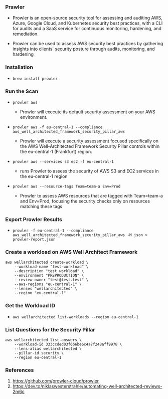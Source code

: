 ### Prawler

- Prowler is an open-source security tool for assessing and auditing AWS, Azure, Google Cloud, and Kubernetes security best practices, with a CLI for audits and a SaaS service for continuous monitoring, hardening, and remediation.

- Prowler can be used to assess AWS security best practices by gathering insights into clients' security posture through audits, monitoring, and hardening

### Installation

- ```brew install prowler```

### Run the Scan
- ```prowler aws```
  - Prowler will execute its default security assessment on your AWS environment.

- ```prowler aws -f eu-central-1 --compliance aws_well_architected_framework_security_pillar_aws``` 
  -  Prowler will execute a security assessment focused specifically on the AWS Well-Architected Framework Security Pillar controls within the eu-central-1 (Frankfurt) region.

- ```prowler aws --services s3 ec2 -f eu-central-1```
  - runs Prowler to assess the security of AWS S3 and EC2 services in the eu-central-1 region

- ```prowler aws --resource-tags Team=team-a Env=Prod```
  - Prowler to assess AWS resources that are tagged with Team=team-a and Env=Prod, focusing the security checks only on resources matching these tags  
  

### Export Prowler Results
- ```prowler -f eu-central-1 --compliance aws_well_architected_framework_security_pillar_aws -M json > prowler-report.json```

### Create a workload on AWS Well Architect Framework

```
aws wellarchitected create-workload \
    --workload-name "test-workload" \
    --description "test workload" \
    --environment "PREPRODUCTION" \
    --review-owner "test@test.test" \
    --aws-regions "eu-central-1" \
    --lenses "wellarchitected" \
    --region "eu-central-1"
```

### Get the Workload ID
- ```aws wellarchitected list-workloads --region eu-central-1```

### List Questions for the Security Pillar
```
aws wellarchitected list-answers \
    --workload-id 333ccded03f6b6be6c4a7f248aff9978 \
    --lens-alias wellarchitected \
    --pillar-id security \
    --region eu-central-1
```    


### References
1. https://github.com/prowler-cloud/prowler
2. https://dev.to/niklaswesterstrahle/automating-well-architected-reviews-2m6c